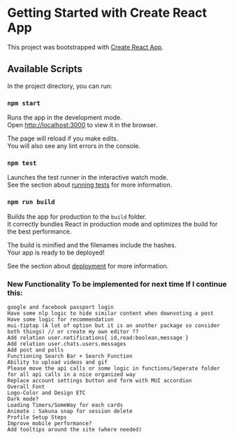 # Getting Started with Create React App

This project was bootstrapped with [Create React App](https://github.com/facebook/create-react-app).

## Available Scripts

In the project directory, you can run:

### `npm start`

Runs the app in the development mode.\
Open [http://localhost:3000](http://localhost:3000) to view it in the browser.

The page will reload if you make edits.\
You will also see any lint errors in the console.

### `npm test`

Launches the test runner in the interactive watch mode.\
See the section about [running tests](https://facebook.github.io/create-react-app/docs/running-tests) for more information.

### `npm run build`

Builds the app for production to the `build` folder.\
It correctly bundles React in production mode and optimizes the build for the best performance.

The build is minified and the filenames include the hashes.\
Your app is ready to be deployed!

See the section about [deployment](https://facebook.github.io/create-react-app/docs/deployment) for more information.

### New Functionality To be implemented for next time If I continue this:
    google and facebook passport login
    Have some nlp logic to hide similar content when downvoting a post
    Have some logic for recommendation
    mui-tiptap (A lot of option but it is an another package so consider both things) // or create my own editor ??
    Add relation user.notifications{ id,read:boolean,message }
    Add relation user.chats.users.messages
    Add post and polls
    Functioning Search Bar + Search Function
    Ability to upload videos and gif
    Please move the api calls or some logic in functions/Seperate folder for all api calls in a nice organized way
    Replace account settings button and form with MUI accordion
    Overall Font
    Logo-Color and Design ETC
    Dark mode?
    Loading Timers/SomeWay for each cards
    Animate : Sakuna snap for session delete
    Profile Setup Steps
    Improve mobile performance?
    Add tooltips around the site (where needed)